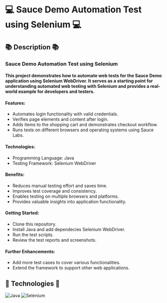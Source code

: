 # 💻 Sauce Demo Automation Test using Selenium 💻

## 📚 Description 📚
### **Sauce Demo Automation Test using Selenium**
#### This project demonstrates how to automate web tests for the Sauce Demo application using Selenium WebDriver. It serves as a starting point for understanding automated web testing with Selenium and provides a real-world example for developers and testers.

#### Features:
* Automates login functionality with valid credentials.
* Verifies page elements and content after login.
* Adds items to the shopping cart and demonstrates checkout workflow.
* Runs tests on different browsers and operating systems using Sauce Labs.

#### Technologies:
* Programming Language: Java
* Testing Framework: Selenium WebDriver

#### Benefits:
* Reduces manual testing effort and saves time.
* Improves test coverage and consistency.
* Enables testing on multiple browsers and platforms.
* Provides valuable insights into application functionality.

#### Getting Started:
* Clone this repository.
* Install Java and add dependecies Selenium WebDriver.
* Run the test scripts.
* Review the test reports and screenshots.

#### Further Enhancements:
* Add more test cases to cover various functionalities.
* Extend the framework to support other web applications.

## 🤖 Technologies 🤖
![Java](https://img.shields.io/badge/java-%23ED8B00.svg?style=for-the-badge&logo=java&logoColor=white) 
![Selenium](https://img.shields.io/badge/-selenium-%43B02A?style=for-the-badge&logo=selenium&logoColor=white) 
